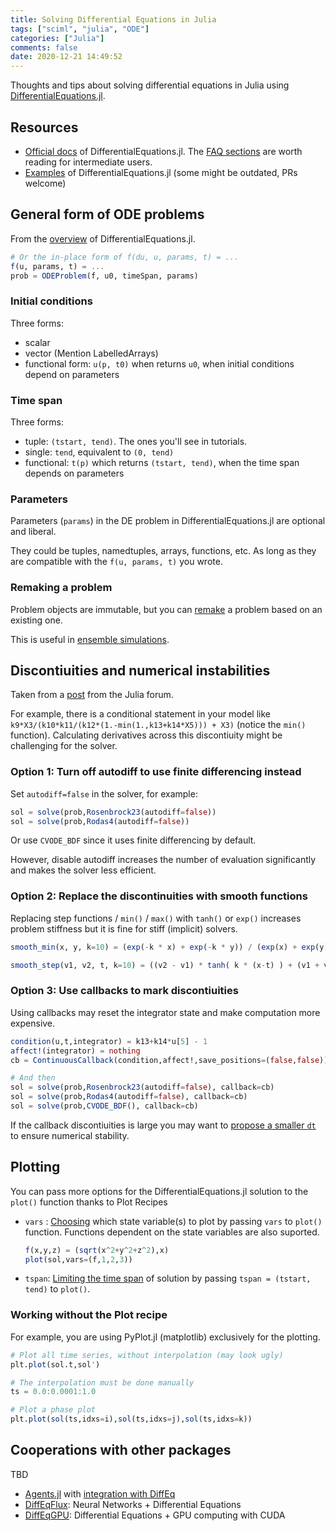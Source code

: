```yaml
---
title: Solving Differential Equations in Julia
tags: ["sciml", "julia", "ODE"]
categories: ["Julia"]
comments: false
date: 2020-12-21 14:49:52
---
```


Thoughts and tips about solving differential equations in Julia using [DifferentialEquations.jl](https://github.com/SciML/DifferentialEquations.jl).

<!--more-->

## Resources

- [Official docs](https://diffeq.sciml.ai/stable/) of DifferentialEquations.jl. The [FAQ sections](https://diffeq.sciml.ai/stable/basics/faq/#faq) are worth reading for intermediate users.
- [Examples](https://github.com/SciML/SciMLTutorials.jl) of DifferentialEquations.jl (some might be outdated, PRs welcome)

## General form of ODE problems

From the [overview](https://diffeq.sciml.ai/stable/basics/overview/) of DifferentialEquations.jl.

```julia
# Or the in-place form of f(du, u, params, t) = ...
f(u, params, t) = ...
prob = ODEProblem(f, u0, timeSpan, params)
```

### Initial conditions

Three forms:

- scalar
- vector (Mention LabelledArrays)
- functional form: `u(p, t0)` when returns `u0`, when initial conditions depend on parameters

### Time span

Three forms:

- tuple: `(tstart, tend)`. The ones you'll see in tutorials.
- single: `tend`, equivalent to `(0, tend)`
- functional: `t(p)` which returns `(tstart, tend)`, when the time span depends on parameters

### Parameters

Parameters (`params`) in the DE problem in DifferentialEquations.jl are optional and liberal.

They could be tuples, namedtuples, arrays, functions, etc. As long as they are compatible with the `f(u, params, t)` you wrote.

### Remaking a problem

Problem objects are immutable, but you can [remake](https://diffeq.sciml.ai/stable/basics/problem/#Modification-of-problem-types) a problem based on an existing one.

This is useful in [ensemble simulations](https://diffeq.sciml.ai/stable/tutorials/sde_example/#Ensemble-Simulations).

## Discontiuities and numerical instabilities

Taken from a [post](https://discourse.julialang.org/t/handling-instability-when-solving-ode-problems/9019/5) from the Julia forum.

For example, there is a conditional statement in your model like `k9*X3/(k10*k11/(k12*(1.-min(1.,k13+k14*X5))) + X3)` (notice the `min()` function). Calculating derivatives across this discontiuity might be challenging for the solver.

### Option 1: Turn off autodiff to use finite differencing instead

Set `autodiff=false` in the solver, for example:
```julia
sol = solve(prob,Rosenbrock23(autodiff=false))
sol = solve(prob,Rodas4(autodiff=false))
```

Or use `CVODE_BDF` since it uses finite differencing by default.

However, disable autodiff increases the number of evaluation significantly and makes the solver less efficient.

### Option 2: Replace the discontinuities with smooth functions

Replacing step functions / `min()` / `max()` with `tanh()` or `exp()` increases problem stiffness but it is fine for stiff (implicit) solvers.

```julia
smooth_min(x, y, k=10) = (exp(-k * x) + exp(-k * y)) / (exp(x) + exp(y))

smooth_step(v1, v2, t, k=10) = ((v2 - v1) * tanh( k * (x-t) ) + (v1 + v2) ) / 2
```

### Option 3: Use callbacks to mark discontiuities

Using callbacks may reset the integrator state and make computation more expensive.

```julia
condition(u,t,integrator) = k13+k14*u[5] - 1
affect!(integrator) = nothing
cb = ContinuousCallback(condition,affect!,save_positions=(false,false))

# And then
sol = solve(prob,Rosenbrock23(autodiff=false), callback=cb)
sol = solve(prob,Rodas4(autodiff=false), callback=cb)
sol = solve(prob,CVODE_BDF(), callback=cb)
```

If the callback discontiuities is large you may want to [propose a smaller `dt`](https://diffeq.sciml.ai/stable/features/callback_functions/#Modifying-the-Stepping-Within-A-Callback) to ensure numerical stability.

## Plotting

You can pass more options for the DifferentialEquations.jl solution to the `plot()` function thanks to Plot Recipes

- `vars` : [Choosing](https://diffeq.sciml.ai/stable/basics/plot/#plot_vars) which state variable(s) to plot by passing `vars` to `plot()` function. Functions dependent on the state variables are also suported.
  ```julia
  f(x,y,z) = (sqrt(x^2+y^2+z^2),x)
  plot(sol,vars=(f,1,2,3))
  ```
- `tspan`: [Limiting the time span](https://diffeq.sciml.ai/stable/basics/plot/#Timespan) of solution by passing `tspan = (tstart, tend)` to `plot()`.


### Working without the Plot recipe

For example, you are using PyPlot.jl (matplotlib) exclusively for the plotting.

```julia
# Plot all time series, without interpolation (may look ugly)
plt.plot(sol.t,sol')

# The interpolation must be done manually
ts = 0.0:0.0001:1.0

# Plot a phase plot
plt.plot(sol(ts,idxs=i),sol(ts,idxs=j),sol(ts,idxs=k))
```

## Cooperations with other packages

TBD

- [Agents.jl](https://juliadynamics.github.io/Agents.jl/stable/) with [integration with DiffEq](https://juliadynamics.github.io/Agents.jl/stable/examples/diffeq/)
- [DiffEqFlux](https://diffeqflux.sciml.ai/stable/): Neural Networks + Differential Equations
- [DiffEqGPU](https://github.com/SciML/DiffEqGPU.jl): Differential Equations + GPU computing with CUDA
